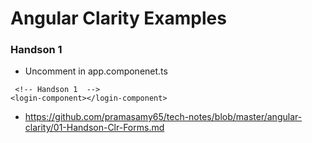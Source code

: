 # Angular Clarity Examples

### Handson 1

* Uncomment <login-component> in app.componenet.ts
```
 <!-- Handson 1  -->
<login-component></login-component>
```
* https://github.com/pramasamy65/tech-notes/blob/master/angular-clarity/01-Handson-Clr-Forms.md


